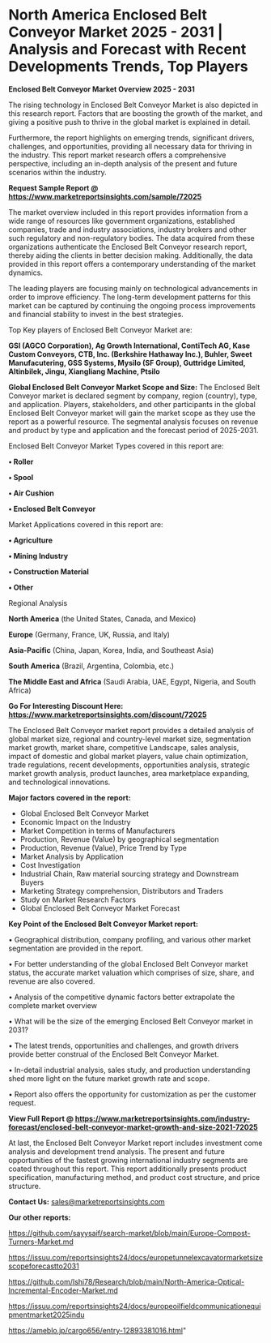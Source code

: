 # North America Enclosed Belt Conveyor Market 2025 - 2031 | Analysis and Forecast with Recent Developments Trends, Top Players

<Strong> Enclosed Belt Conveyor Market Overview 2025 - 2031</strong>

The rising technology in Enclosed Belt Conveyor Market is also depicted in this research report. Factors that are boosting the growth of the market, and giving a positive push to thrive in the global market is explained in detail.

Furthermore, the report highlights on emerging trends, significant drivers, challenges, and opportunities, providing all necessary data for thriving in the industry. This report market research offers a comprehensive perspective, including an in-depth analysis of the present and future scenarios within the industry.

<strong>Request Sample Report @ <a href=https://www.marketreportsinsights.com/sample/72025>https://www.marketreportsinsights.com/sample/72025</a></strong>

The market overview included in this report provides information from a wide range of resources like government organizations, established companies, trade and industry associations, industry brokers and other such regulatory and non-regulatory bodies. The data acquired from these organizations authenticate the Enclosed Belt Conveyor research report, thereby aiding the clients in better decision making. Additionally, the data provided in this report offers a contemporary understanding of the market dynamics.

The leading players are focusing mainly on technological advancements in order to improve efficiency. The long-term development patterns for this market can be captured by continuing the ongoing process improvements and financial stability to invest in the best strategies.

Top Key players of Enclosed Belt Conveyor Market are:

<strong>GSI (AGCO Corporation), Ag Growth International, ContiTech AG, Kase Custom Conveyors, CTB, Inc. (Berkshire Hathaway Inc.), Buhler, Sweet Manufacutering, GSS Systems, Mysilo (SF Group), Guttridge Limited, Altinbilek, Jingu, Xiangliang Machine, Ptsilo</strong>

<strong><b>Global Enclosed Belt Conveyor Market Scope and Size:</b></strong>
The Enclosed Belt Conveyor market is declared segment by company, region (country), type, and application. Players, stakeholders, and other participants in the global Enclosed Belt Conveyor market will gain the market scope as they use the report as a powerful resource. The segmental analysis focuses on revenue and product by type and application and the forecast period of 2025-2031.

Enclosed Belt Conveyor Market Types covered in this report are:

<strong>• Roller

• Spool

• Air Cushion

• Enclosed Belt Conveyor</strong>

Market Applications covered in this report are:

<strong>• Agriculture

• Mining Industry

• Construction Material

• Other</strong> 

Regional Analysis

<strong>North America</strong> (the United States, Canada, and Mexico)

<strong>Europe</strong> (Germany, France, UK, Russia, and Italy)

<strong>Asia-Pacific</strong> (China, Japan, Korea, India, and Southeast Asia)

<strong>South America</strong> (Brazil, Argentina, Colombia, etc.)

<strong>The Middle East and Africa</strong> (Saudi Arabia, UAE, Egypt, Nigeria, and South Africa)

<strong>Go For Interesting Discount Here: <a href=https://www.marketreportsinsights.com/discount/72025>https://www.marketreportsinsights.com/discount/72025</a></strong>

The Enclosed Belt Conveyor market report provides a detailed analysis of global market size, regional and country-level market size, segmentation market growth, market share, competitive Landscape, sales analysis, impact of domestic and global market players, value chain optimization, trade regulations, recent developments, opportunities analysis, strategic market growth analysis, product launches, area marketplace expanding, and technological innovations.

<strong><b>Major factors covered in the report:</b></strong>
<ul>
  <li>Global Enclosed Belt Conveyor Market </li>
  <li>Economic Impact on the Industry</li>
  <li>Market Competition in terms of Manufacturers</li>
  <li>Production, Revenue (Value) by geographical segmentation</li>
  <li>Production, Revenue (Value), Price Trend by Type</li>
  <li>Market Analysis by Application</li>
  <li>Cost Investigation</li>
  <li>Industrial Chain, Raw material sourcing strategy and Downstream Buyers</li>
  <li>Marketing Strategy comprehension, Distributors and Traders</li>
  <li>Study on Market Research Factors</li>
  <li>Global Enclosed Belt Conveyor Market Forecast</li>
</ul>

<strong><b>Key Point of the Enclosed Belt Conveyor Market report:</b></strong>

• Geographical distribution, company profiling, and various other market segmentation are provided in the report.

• For better understanding of the global Enclosed Belt Conveyor market status, the accurate market valuation which comprises of size, share, and revenue are also covered.

• Analysis of the competitive dynamic factors better extrapolate the complete market overview

• What will be the size of the emerging Enclosed Belt Conveyor market in 2031?

• The latest trends, opportunities and challenges, and growth drivers provide better construal of the Enclosed Belt Conveyor Market.

• In-detail industrial analysis, sales study, and production understanding shed more light on the future market growth rate and scope.

• Report also offers the opportunity for customization as per the customer request.

<strong><b>View Full Report @ <a href=https://www.marketreportsinsights.com/industry-forecast/enclosed-belt-conveyor-market-growth-and-size-2021-72025>https://www.marketreportsinsights.com/industry-forecast/enclosed-belt-conveyor-market-growth-and-size-2021-72025</a></b></strong>


At last, the Enclosed Belt Conveyor Market report includes investment come analysis and development trend analysis. The present and future opportunities of the fastest growing international industry segments are coated throughout this report. This report additionally presents product specification, manufacturing method, and product cost structure, and price structure.

<strong>Contact Us:</strong>
sales@marketreportsinsights.com

<strong>Our other reports:</strong>

<a href=https://github.com/sayysaif/search-market/blob/main/Europe-Compost-Turners-Market.md>https://github.com/sayysaif/search-market/blob/main/Europe-Compost-Turners-Market.md</a>

<a href=https://issuu.com/reportsinsights24/docs/europetunnelexcavatormarketsizescopeforecastto2031>https://issuu.com/reportsinsights24/docs/europetunnelexcavatormarketsizescopeforecastto2031</a>

<a href=https://github.com/Ishi78/Research/blob/main/North-America-Optical-Incremental-Encoder-Market.md>https://github.com/Ishi78/Research/blob/main/North-America-Optical-Incremental-Encoder-Market.md</a>

<a href=https://issuu.com/reportsinsights24/docs/europeoilfieldcommunicationequipmentmarket2025indu>https://issuu.com/reportsinsights24/docs/europeoilfieldcommunicationequipmentmarket2025indu</a>

<a href=https://ameblo.jp/cargo656/entry-12893381016.html>https://ameblo.jp/cargo656/entry-12893381016.html</a>"

